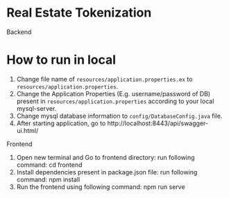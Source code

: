 # Real Estate Tokenization
 
Backend 

# How to run in local
1. Change file name of ``resources/application.properties.ex`` to ``resources/application.properties``.
2. Change the Application Properties (E.g. username/password of DB) present in ``resources/application.properties``  according to your local mysql-server.
3. Change mysql database information to ``config/DatabaseConfig.java`` file. 
4. After starting application, go to http://localhost:8443/api/swagger-ui.html/

Frontend

1. Open new terminal and Go to frontend directory: run following command: cd frontend
2. Install dependencies present in package.json file: run following command: npm install
3. Run the frontend using following command: npm run serve